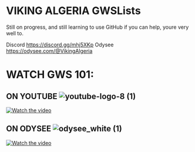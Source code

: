 # VIKING ALGERIA GWSLists
Still on progress, and still learning to use GitHub
if you can help, youre very well to.

Discord https://discord.gg/mhj5XKp
Odysee https://odysee.com/@VikingAlgeria


# WATCH GWS 101:
## ON YOUTUBE  ![youtube-logo-8 (1)](https://user-images.githubusercontent.com/45120897/215579531-8d5e832b-561b-42aa-80d1-e11a78bb06c6.png)

[![Watch the video](https://img.youtube.com/vi/9CGfSW6Vcq0/maxresdefault.jpg)](https://youtu.be/9CGfSW6Vcq0)

## ON ODYSEE ![odysee_white (1)](https://user-images.githubusercontent.com/45120897/215580058-aa512368-1253-45d5-ac0b-bbf5ab14fd6a.png)

[![Watch the video](https://img.youtube.com/vi/9CGfSW6Vcq0/maxresdefault.jpg)](https://odysee.com/@VikingAlgeria:5/%F0%9F%94%A5gifs-with-sound-coub-mix-!-101:3?r=HrKVKM8smj5NiSfwxGfxcCy8NRs92GdJ)


